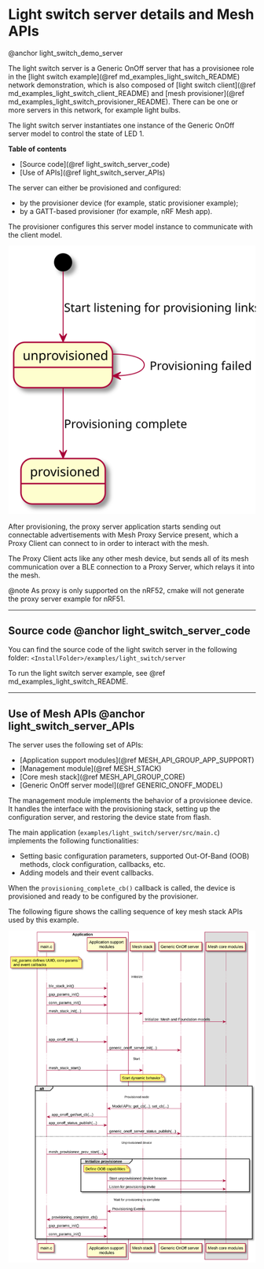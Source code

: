 # Light switch server details and Mesh APIs
@anchor light_switch_demo_server

The light switch server is a Generic OnOff server that has a provisionee role in
the [light switch example](@ref md_examples_light_switch_README) network demonstration, which is also composed of
[light switch client](@ref md_examples_light_switch_client_README)
and [mesh provisioner](@ref md_examples_light_switch_provisioner_README). There can be one or more servers in this network,
for example light bulbs.

The light switch server instantiates one instance of the Generic OnOff server model to control the state of LED 1.

**Table of contents**
- [Source code](@ref light_switch_server_code)
- [Use of APIs](@ref light_switch_server_APIs)

The server can either be provisioned and configured:
- by the provisioner device (for example, static provisioner example);
- by a GATT-based provisioner (for example, nRF Mesh app).

The provisioner configures this server model instance to communicate with the client model.

![State diagram for the Light switch server](img/light_switch_server_state_diagram.svg)

After provisioning, the proxy server application starts sending out connectable advertisements
with Mesh Proxy Service present, which a Proxy Client can connect to in order to interact with the mesh.

The Proxy Client acts like any other mesh device, but sends all of its mesh communication
over a BLE connection to a Proxy Server, which relays it into the mesh.

@note
As proxy is only supported on the nRF52, cmake will not generate the proxy server example for nRF51.


---

## Source code @anchor light_switch_server_code

You can find the source code of the light switch server in the following folder:
`<InstallFolder>/examples/light_switch/server`

To run the light switch server example, see @ref md_examples_light_switch_README.

---

## Use of Mesh APIs @anchor light_switch_server_APIs

The server uses the following set of APIs:
- [Application support modules](@ref MESH_API_GROUP_APP_SUPPORT)
- [Management module](@ref MESH_STACK)
- [Core mesh stack](@ref MESH_API_GROUP_CORE)
- [Generic OnOff server model](@ref GENERIC_ONOFF_MODEL)

The management module implements the behavior of a provisionee device. It handles the
interface with the provisioning stack, setting up the configuration server, and restoring the device
state from flash.

The main application (`examples/light_switch/server/src/main.c`) implements the following functionalities:

- Setting basic configuration parameters, supported Out-Of-Band (OOB) methods, clock configuration, callbacks,
  etc.
- Adding models and their event callbacks.

When the `provisioning_complete_cb()` callback is called, the device is provisioned and ready to be
configured by the provisioner.

The following figure shows the calling sequence of key mesh stack APIs used by this example.

![Light switch server setup](img/light_switch_server_interface.svg "Light switch server setup")